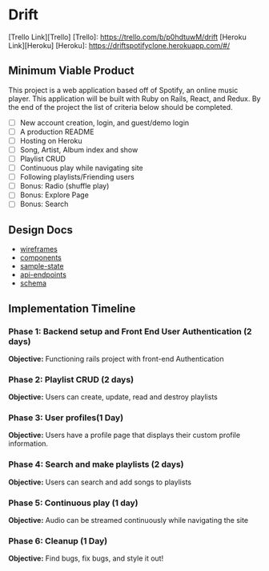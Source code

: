 
# Drift

[Trello Link][Trello]
[Trello]: https://trello.com/b/p0hdtuwM/drift
[Heroku Link][Heroku]
[Heroku]: https://driftspotifyclone.herokuapp.com/#/

## Minimum Viable Product

This project is a web application based off of Spotify, an online music player. This application will be built with Ruby on Rails, React, and Redux. By the end of the project the list of criteria below should be completed.

- [ ] New account creation, login, and guest/demo login
- [ ] A production README
- [ ] Hosting on Heroku
- [ ] Song, Artist, Album index and show
- [ ] Playlist CRUD
- [ ] Continuous play while navigating site
- [ ] Following playlists/Friending users
- [ ] Bonus: Radio (shuffle play)
- [ ] Bonus: Explore Page
- [ ] Bonus: Search

## Design Docs

* [wireframes](wireframes)
* [components](component-hierarchy)
* [sample-state](sample-state)
* [api-endpoints](api-endpoints)
* [schema](schema)

[wireframes]: ./wireframes
[components]: ./component-hierarchy.md
[sample-state]: ./sample-state.md
[api-endpoints]: ./api-endpoints.md
[schema]: ./schema.md


## Implementation Timeline

### Phase 1: Backend setup and Front End User Authentication (2 days)

**Objective:** Functioning rails project with front-end Authentication

### Phase 2: Playlist CRUD (2 days)

**Objective:** Users can create, update, read and destroy playlists

### Phase 3: User profiles(1 Day)

**Objective:** Users have a profile page that displays their custom profile information.

### Phase 4: Search and make playlists (2 days)

**Objective:** Users can search and add songs to playlists

### Phase 5: Continuous play (1 day)

**Objective:** Audio can be streamed continuously while navigating the site

### Phase 6: Cleanup (1 Day)

**Objective:** Find bugs, fix bugs, and style it out!
